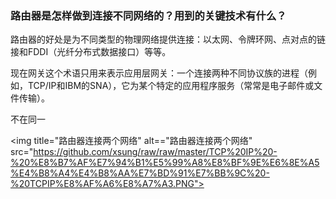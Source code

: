 

### 路由器是怎样做到连接不同网络的？用到的关键技术有什么？
路由器的好处是为不同类型的物理网络提供连接：以太网、令牌环网、点对点的链接和FDDI（光纤分布式数据接口）等等。

现在网关这个术语只用来表示应用层网关：一个连接两种不同协议族的进程（例如，TCP/IP和IBM的SNA），它为某个特定的应用程序服务（常常是电子邮件或文件传输）。

不在同一


<img title="路由器连接两个网络" alt=="路由器连接两个网络" src="https://github.com/xsung/raw/raw/master/TCP%20IP%20-%20%E8%B7%AF%E7%94%B1%E5%99%A8%E8%BF%9E%E6%8E%A5%E4%B8%A4%E4%B8%AA%E7%BD%91%E7%BB%9C%20-%20TCPIP%E8%AF%A6%E8%A7%A3.PNG">  
